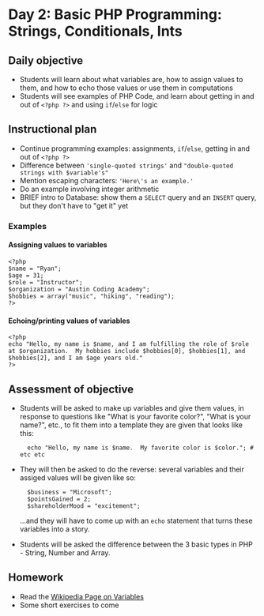 # Day 2: Basic PHP Programming: Strings, Conditionals, Ints

## Daily objective

* Students will learn about what variables are, how to assign values to them, and how to echo those values or use them in computations
* Students will see examples of PHP Code, and learn about getting in and out of `<?php ?>` and using `if`/`else` for logic

## Instructional plan

* Continue programming examples: assignments, `if`/`else`, getting in and out of `<?php ?>`
* Difference between `'single-quoted strings'` and `"double-quoted strings with $variable's"`
* Mention escaping characters: `'Here\'s an example.'`
* Do an example involving integer arithmetic
* BRIEF intro to Database: show them a `SELECT` query and an `INSERT` query, but they don't have to "get it" yet

### Examples

#### Assigning values to variables

    <?php
    $name = "Ryan";
    $age = 31;
    $role = "Instructor";
    $organization = "Austin Coding Academy";
    $hobbies = array("music", "hiking", "reading");
    ?>
    
#### Echoing/printing values of variables

    <?php
    echo "Hello, my name is $name, and I am fulfilling the role of $role at $organization.  My hobbies include $hobbies[0], $hobbies[1], and $hobbies[2], and I am $age years old."
    ?>

## Assessment of objective

* Students will be asked to make up variables and give them values, in response to questions like "What is your favorite color?", "What is your name?", etc., to fit them into a template they are given that looks like this:

        echo "Hello, my name is $name.  My favorite color is $color."; # etc etc

* They will then be asked to do the reverse: several variables and their assiged values will be given like so:

        $business = "Microsoft";
        $pointsGained = 2;
        $shareholderMood = "excitement";

  ...and they will have to come up with an `echo` statement that turns these variables into a story.

* Students will be asked the difference between the 3 basic types in PHP - String, Number and Array.

## Homework

* Read the [Wikipedia Page on Variables](https://en.wikipedia.org/wiki/Variable_(computer_science))
* Some short exercises to come

